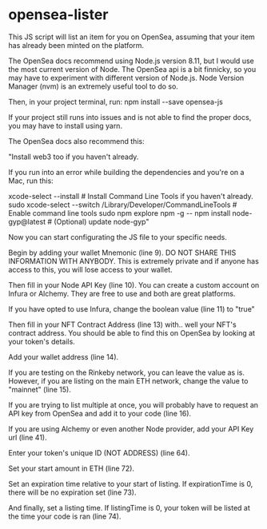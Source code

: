 # opensea-lister

This JS script will list an item for you on OpenSea, assuming that your item has already been minted on the platform.

The OpenSea docs recommend using Node.js version 8.11, but I would use the most current version of Node. The OpenSea api is a bit finnicky, so you may have to experiment with different version of Node.js. Node Version Manager (nvm) is an extremely useful tool to do so.

Then, in your project terminal, run: npm install --save opensea-js

If your project still runs into issues and is not able to find the proper docs, you may have to install using yarn.

The OpenSea docs also recommend this:

"Install web3 too if you haven't already.

If you run into an error while building the dependencies and you're on a Mac, run this:

xcode-select --install # Install Command Line Tools if you haven't already.
sudo xcode-select --switch /Library/Developer/CommandLineTools # Enable command line tools
sudo npm explore npm -g -- npm install node-gyp@latest # (Optional) update node-gyp"

Now you can start configurating the JS file to your specific needs.

Begin by adding your wallet Mnemonic (line 9). DO NOT SHARE THIS INFORMATION WITH ANYBODY. This is extremely private and if anyone has access to this, you will lose access to your wallet.

Then fill in your Node API Key (line 10). You can create a custom account on Infura or Alchemy. They are free to use and both are great platforms.

If you have opted to use Infura, change the boolean value (line 11) to "true"

Then fill in your NFT Contract Address (line 13) with.. well your NFT's contract address. You should be able to find this on OpenSea by looking at your token's details.

Add your wallet address (line 14).

If you are testing on the Rinkeby network, you can leave the value as is. However, if you are listing on the main ETH network, change the value to "mainnet" (line 15).

If you are trying to list multiple at once, you will probably have to request an API key from OpenSea and add it to your code (line 16).

If you are using Alchemy or even another Node provider, add your API Key url (line 41).

Enter your token's unique ID (NOT ADDRESS) (line 64).

Set your start amount in ETH (line 72).

Set an expiration time relative to your start of listing. If expirationTime is 0, there will be no expiration set (line 73).

And finally, set a listing time. If listingTime is 0, your token will be listed at the time your code is ran (line 74).